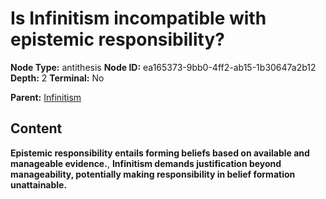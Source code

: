 # Is Infinitism incompatible with epistemic responsibility?

**Node Type:** antithesis
**Node ID:** ea165373-9bb0-4ff2-ab15-1b30647a2b12
**Depth:** 2
**Terminal:** No

**Parent:** [Infinitism](infinitism.md)

## Content

**Epistemic responsibility entails forming beliefs based on available and manageable evidence.**, **Infinitism demands justification beyond manageability, potentially making responsibility in belief formation unattainable.**
